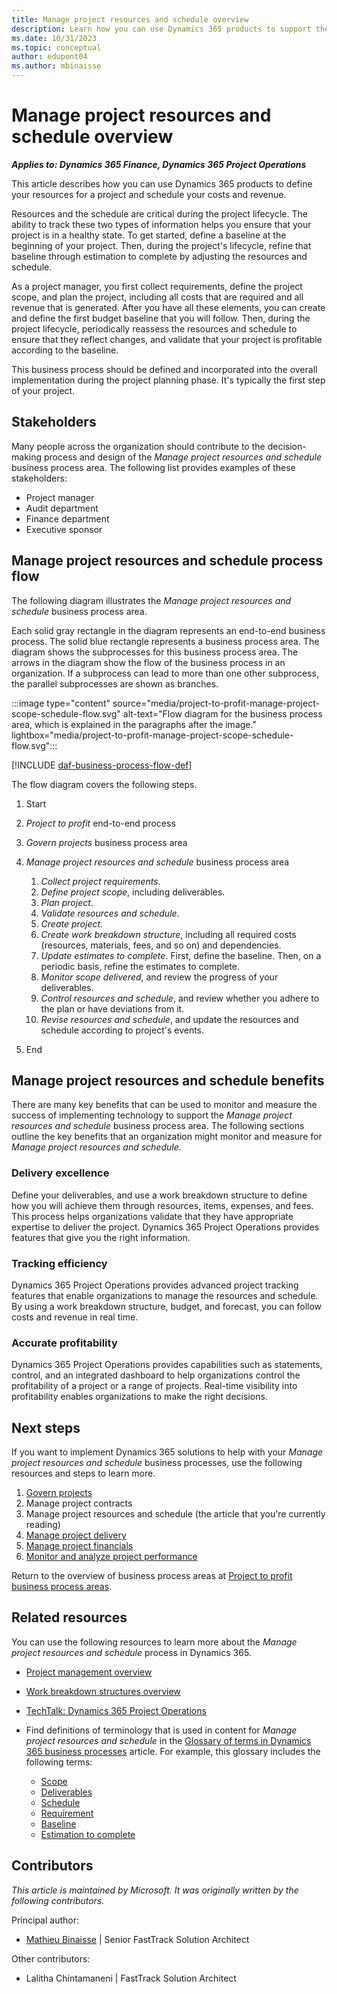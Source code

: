 ```yaml
---
title: Manage project resources and schedule overview
description: Learn how you can use Dynamics 365 products to support the organization's business processes for managing resources and schedule for projects.
ms.date: 10/31/2023
ms.topic: conceptual
author: edupont04
ms.author: mbinaisse
---
```


# Manage project resources and schedule overview

***Applies to: Dynamics 365 Finance, Dynamics 365 Project Operations***

This article describes how you can use Dynamics 365 products to define your resources for a project and schedule your costs and revenue.

Resources and the schedule are critical during the project lifecycle. The ability to track these two types of information helps you ensure that your project is in a healthy state. To get started, define a baseline at the beginning of your project. Then, during the project's lifecycle, refine that baseline through estimation to complete by adjusting the resources and schedule.

As a project manager, you first collect requirements, define the project scope, and plan the project, including all costs that are required and all revenue that is generated. After you have all these elements, you can create and define the first budget baseline that you will follow. Then, during the project lifecycle, periodically reassess the resources and schedule to ensure that they reflect changes, and validate that your project is profitable according to the baseline.

This business process should be defined and incorporated into the overall implementation during the project planning phase. It's typically the first step of your project.

## Stakeholders

Many people across the organization should contribute to the decision-making process and design of the *Manage project resources and schedule* business process area. The following list provides examples of these stakeholders:

- Project manager
- Audit department
- Finance department
- Executive sponsor

## Manage project resources and schedule process flow

The following diagram illustrates the *Manage project resources and schedule* business process area.

Each solid gray rectangle in the diagram represents an end-to-end business process. The solid blue rectangle represents a business process area. The diagram shows the subprocesses for this business process area. The arrows in the diagram show the flow of the business process in an organization. If a subprocess can lead to more than one other subprocess, the parallel subprocesses are shown as branches.

:::image type="content" source="media/project-to-profit-manage-project-scope-schedule-flow.svg" alt-text="Flow diagram for the business process area, which is explained in the paragraphs after the image." lightbox="media/project-to-profit-manage-project-scope-schedule-flow.svg":::

[!INCLUDE [daf-business-process-flow-def](../includes/daf-business-process-flow-def.md)]

The flow diagram covers the following steps.

1. Start
1. *Project to profit* end-to-end process
1. *Govern projects* business process area
1. *Manage project resources and schedule* business process area

    1. *Collect project requirements*.
    1. *Define project scope*, including deliverables.
    1. *Plan project*.
    1. *Validate resources and schedule*.
    1. *Create project*.
    1. *Create work breakdown structure*, including all required costs (resources, materials, fees, and so on) and dependencies.
    1. *Update estimates to complete*. First, define the baseline. Then, on a periodic basis, refine the estimates to complete.
    1. *Monitor scope delivered*, and review the progress of your deliverables.
    1. *Control resources and schedule*, and review whether you adhere to the plan or have deviations from it.
    1. *Revise resources and schedule*, and update the resources and schedule according to project's events.

1. End

## Manage project resources and schedule benefits

There are many key benefits that can be used to monitor and measure the success of implementing technology to support the *Manage project resources and schedule* business process area. The following sections outline the key benefits that an organization might monitor and measure for *Manage project resources and schedule*.

### Delivery excellence

Define your deliverables,  and use a work breakdown structure to define how you will achieve them through resources, items, expenses, and fees. This process helps organizations validate that they have appropriate expertise to deliver the project. Dynamics 365 Project Operations provides features that give you the right information.

### Tracking efficiency

Dynamics 365 Project Operations provides advanced project tracking features that enable organizations to manage the resources and schedule. By using a work breakdown structure, budget, and forecast, you can follow costs and revenue in real time.

### Accurate profitability

Dynamics 365 Project Operations provides capabilities such as statements, control, and an integrated dashboard to help organizations control the profitability of a project or a range of projects. Real-time visibility into profitability enables organizations to make the right decisions.

## Next steps

If you want to implement Dynamics 365 solutions to help with your *Manage project resources and schedule* business processes, use the following resources and steps to learn more.

1. [Govern projects](project-to-profit-govern-projects-overview.md)
1. Manage project contracts
1. Manage project resources and schedule (the article that you're currently reading)
1. [Manage project delivery](project-to-profit-deliver-project-work.md)
1. [Manage project financials](project-to-profit-manage-project-financials-overview.md)
1. [Monitor and analyze project performance](project-to-profit-monitor-analyze-project-performance-overview.md)

Return to the overview of business process areas at [Project to profit business process areas](project-to-profit-areas.md).

## Related resources

You can use the following resources to learn more about the *Manage project resources and schedule* process in Dynamics 365.

- [Project management overview](/dynamics365/project-operations/project-management/project-management-overview)
- [Work breakdown structures overview](/dynamics365/project-operations/prod-pma/work-breakdown-structures)
- [TechTalk: Dynamics 365 Project Operations](https://community.dynamics.com/blogs/post/?postid=d9613dbe-cb51-4cb3-b29a-8464034d7fdb)
- Find definitions of terminology that is used in content for *Manage project resources and schedule* in the [Glossary of terms in Dynamics 365 business processes](glossary.md) article. For example, this glossary includes the following terms:

    - [Scope](glossary.md#scope)
    - [Deliverables](glossary.md#deliverables)
    - [Schedule](glossary.md#schedule)
    - [Requirement](glossary.md#requirement)
    - [Baseline](glossary.md#baseline)
    - [Estimation to complete](glossary.md#estimation-to-complete)

<!-- ## Tags

*Industries:* Agriculture (01-09), Mining (10-14), Construction (15-17), Manufacturing (20-39), Transportation, and Public Utilities (40-49), Wholesale Trade (50-51), Retail Trade (52-59), Finance, Insurance, Real Estate (60-67), Services (70-89), Public Administration (91-99)

*Stakeholders:* Executive Sponsor, Audit, Finance, Project Management

*Products:* Dynamics 365 Finance, Dynamics 365 Project Operations -->

## Contributors

*This article is maintained by Microsoft. It was originally written by the following contributors.*

Principal author:

- [Mathieu Binaisse](https://www.linkedin.com/in/mathieu-binaisse-microsoft/) \| Senior FastTrack Solution Architect

Other contributors:

- Lalitha Chintamaneni \| FastTrack Solution Architect
